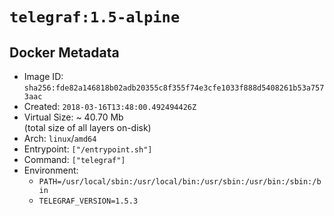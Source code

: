 # `telegraf:1.5-alpine`

## Docker Metadata

- Image ID: `sha256:fde82a146818b02adb20355c8f355f74e3cfe1033f888d5408261b53a7573aac`
- Created: `2018-03-16T13:48:00.492494426Z`
- Virtual Size: ~ 40.70 Mb  
  (total size of all layers on-disk)
- Arch: `linux`/`amd64`
- Entrypoint: `["/entrypoint.sh"]`
- Command: `["telegraf"]`
- Environment:
  - `PATH=/usr/local/sbin:/usr/local/bin:/usr/sbin:/usr/bin:/sbin:/bin`
  - `TELEGRAF_VERSION=1.5.3`
